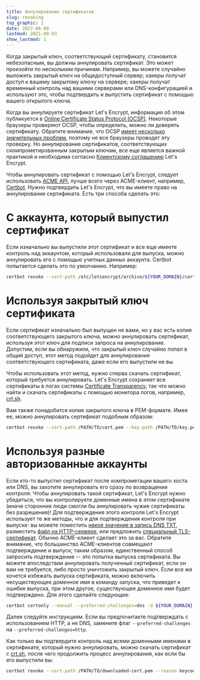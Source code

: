 ```yaml
---
title: Аннулирование сертификатов
slug: revoking
top_graphic: 1
date: 2017-06-08
lastmod: 2021-08-03
show_lastmod: 1
---
```



Когда закрытый ключ, соответствующий сертификату, становится небезопасным, вы должны аннулировать сертификат. Это может произойти по нескольким причинам. Например, вы можете случайно выложить закрытый ключ на общедоступный сервер; хакеры получат доступ к вашему закрытому ключу на сервере; хакеры получат временный контроль над вашими серверами или DNS-конфигурацией и используют это, чтобы подтвердить и выпустить сертификат с помощью вашего открытого ключа.

Когда вы аннулируете сертификат Let's Encrypt, информация об этом публикуется в [Online Certificate Status Protocol (OCSP)](https://en.wikipedia.org/wiki/Online_Certificate_Status_Protocol). Некоторые браузеры проверяют OCSP, чтобы определить, можно ли доверять сертификату. Обратите внимание, что OCSP [имеет несколько значительных проблем](https://www.imperialviolet.org/2011/03/18/revocation.html), поэтому не все браузеры проводят эту проверку. Но аннулирование сертификатов, соответствующих скомпрометированным закрытым ключам, все еще является важной практикой и необходима согласно [Клиентскому соглашению](/repository) Let's Encrypt.

Чтобы аннулировать сертификат с помощью Let's Encrypt, следует использовать [ACME API](https://github.com/letsencrypt/boulder/blob/master/docs/acme-divergences.md), лучше всего через ACME-клиент, например, [Certbot](https://certbot.eff.org/). Нужно подтвердить Let's Encrypt, что вы имеете право на аннулирование сертификата. Есть три способа сделать это:

# С аккаунта, который выпустил сертификат

Если изначально вы выпустили этот сертификат и все еще имеете контроль над аккаунтом, который использовали для выпуска, можно аннулировать его с помощью учетных данных аккаунта. Certbot попытается сделать это по умолчанию. Например:

```bash
certbot revoke --cert-path /etc/letsencrypt/archive/${YOUR_DOMAIN}/cert1.pem --reason keycompromise
```

# Используя закрытый ключ сертификата

Если сертификат изначально был выпущен не вами, но у вас есть копия соответствующего закрытого ключа, можно аннулировать сертификат, используя этот ключ для подписи запроса на аннулирование. Допустим, если вы обнаружили, что закрытый ключ случайно попал в общий доступ, этот метод подойдет для аннулирования соответствующего сертификата, даже если его выпустили не вы.

Чтобы использовать этот метод, нужно сперва скачать сертификат, который требуется аннулировать. Let's Encrypt сохраняет все сертификаты в логах системы [Certificate Transparency](https://www.certificate-transparency.org/), так что можно найти и скачать сертификаты с помощью монитора логов, например, [crt.sh](https://crt.sh/).

Вам также понадобится копия закрытого ключа в PEM-формате. Имея ее, можно аннулировать сертификат подобным образом:

```bash
certbot revoke --cert-path /PATH/TO/cert.pem --key-path /PATH/TO/key.pem --reason keycompromise
```

# Используя разные авторизованные аккаунты

Если кто-то выпустил сертификат после компрометации вашего хоста или DNS, вы захотите аннулировать его сразу по возвращении контроля. Чтобы аннулировать такой сертификат, Let's Encrypt нужно убедиться, что вы контролируете доменные имена в этом сертификате (иначе сторонние люди смогли бы аннулировать чужие сертификаты без разрешения)! Для подтверждения этого контроля Let's Encrypt использует те же методы, что и для подтверждения контроля при выпуске: вы можете поместить [некое значение в запись DNS TXT](https://tools.ietf.org/html/rfc8555#section-8.4), разместить [файл на HTTP-сервере](https://tools.ietf.org/html/rfc8555#section-8.3), или предложить [специальный TLS-сертификат](https://tools.ietf.org/html/rfc8737#section-3). Обычно ACME-клиент сделает это за вас. Обратите внимание, что большинство ACME-клиентов совмещают подтверждение и выпуск; таким образом, единственный способ запросить подтверждение -- это попытка выпуска сертификата. Вы можете впоследствии аннулировать полученный сертификат, если он вам не требуется, либо просто уничтожить закрытый ключ. Если все же хочется избежать выпуска сертификата, можно включить несуществующее доменное имя в команду запуска, что приведет к ошибке выпуска, при этом другое, существующее доменное имя будет подтверждено. Для этого сделайте следующее:

```bash
certbot certonly --manual --preferred-challenges=dns -d ${YOUR_DOMAIN} -d nonexistent.${YOUR_DOMAIN}
```

Далее следуйте инструкциям. Если вы предпочитаете подтверждать с использованием HTTP, а не DNS, замените флаг `--preferred-challenges` на `--preferred-challenges=http`.

Как только вы подтвердите контроль над всеми доменными именами в сертификате, который нужно аннулировать, можно скачать сертификат с [crt.sh](https://crt.sh/), после чего продолжить процесс аннулирования, как если бы его выпустили вы:

```bash
certbot revoke --cert-path /PATH/TO/downloaded-cert.pem --reason keycompromise
```
